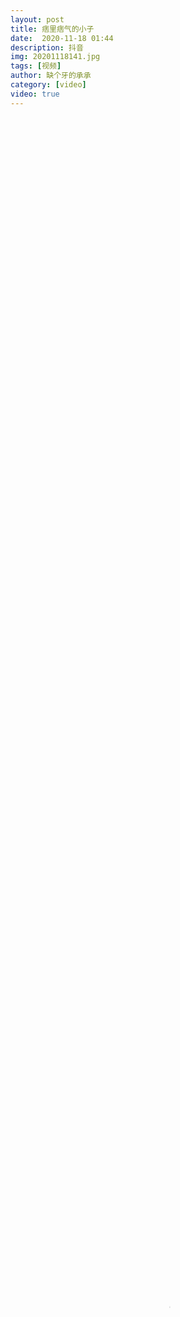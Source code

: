 ```yaml
---
layout: post
title: 痞里痞气的小子
date:  2020-11-18 01:44
description: 抖音
img: 20201118141.jpg
tags: [视频]
author: 缺个牙的承承
category: [video]
video: true
---
```

<video controls loop preload="auto" poster="/assets/img/20201118141.jpg" width="100%" height="100%" src="https://oss.xnan.top/oneindex/%E5%B8%85%E5%93%A5%E8%A7%86%E9%A2%91/%E7%BC%BA%E4%B8%AA%E7%89%99%E7%9A%84%E6%89%BF%E6%89%BF/%E7%97%9E%E9%87%8C%E7%97%9E%E6%B0%94%E7%9A%84%E5%B0%8F%E5%AD%90.mp4"></video>
     
